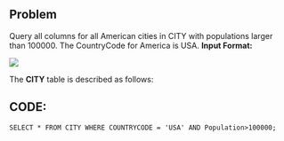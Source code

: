 ## Problem
 Query all columns for all American cities in CITY with populations larger than 100000. The CountryCode for America is USA.
 **Input Format:**

![](https://s3.amazonaws.com/hr-challenge-images/8137/1449729804-f21d187d0f-CITY.jpg)

The **CITY** table is described as follows:

## CODE:

    SELECT * FROM CITY WHERE COUNTRYCODE = 'USA' AND Population>100000;
